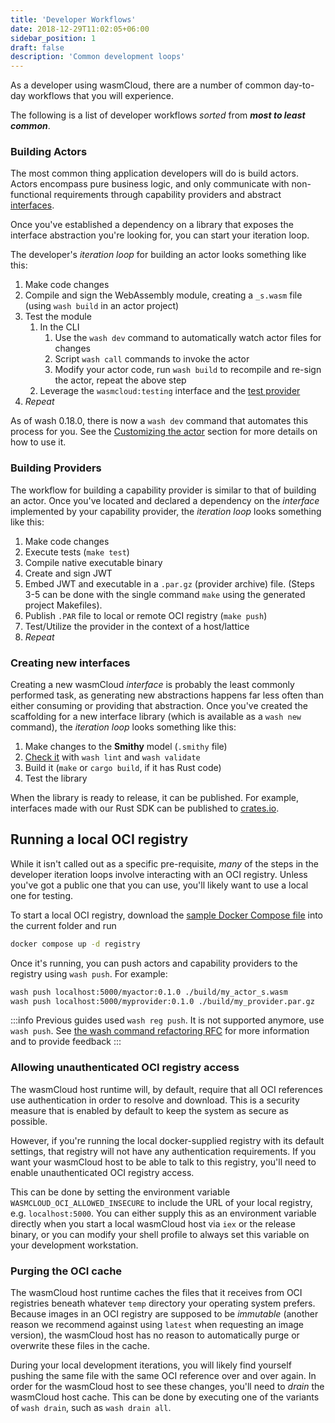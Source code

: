 ```yaml
---
title: 'Developer Workflows'
date: 2018-12-29T11:02:05+06:00
sidebar_position: 1
draft: false
description: 'Common development loops'
---
```


<head>
  <meta name="robots" content="noindex">
</head>

As a developer using wasmCloud, there are a number of common day-to-day workflows that you will experience.

The following is a list of developer workflows _sorted_ from **_most to least common_**.

### Building Actors

The most common thing application developers will do is build actors. Actors encompass pure business logic, and only communicate with non-functional requirements through capability providers and abstract [interfaces](/docs/0.82/concepts/interface-driven-development).

Once you've established a dependency on a library that exposes the interface abstraction you're looking for, you can start your iteration loop.

The developer's _iteration loop_ for building an actor looks something like this:

1. Make code changes
1. Compile and sign the WebAssembly module, creating a `_s.wasm` file (using `wash build` in an actor project)
1. Test the module
   1. In the CLI
      1. Use the `wash dev` command to automatically watch actor files for changes
      1. Script `wash call` commands to invoke the actor
      1. Modify your actor code, run `wash build` to recompile and re-sign the actor, repeat the above step
   1. Leverage the `wasmcloud:testing` interface and the [test provider](https://github.com/wasmCloud/wasmcloud-test)
1. _Repeat_

As of wash 0.18.0, there is now a `wash dev` command that automates this process for you. See the [Customizing the actor](/docs/0.82/developer/actors/update) section for more details on how to use it.

### Building Providers

The workflow for building a capability provider is similar to that of building an actor. Once you've located and declared a dependency on the _interface_ implemented by your capability provider, the _iteration loop_ looks something like this:

1. Make code changes
1. Execute tests (`make test`)
1. Compile native executable binary
1. Create and sign JWT
1. Embed JWT and executable in a `.par.gz` (provider archive) file. (Steps 3-5 can be done with the single command `make` using the generated project Makefiles).
1. Publish `.PAR` file to local or remote OCI registry (`make push`)
1. Test/Utilize the provider in the context of a host/lattice
1. _Repeat_

### Creating new interfaces

Creating a new wasmCloud _interface_ is probably the least commonly performed task, as generating new abstractions happens far less often than either consuming or providing that abstraction.
Once you've created the scaffolding for a new interface library (which is available as a `wash new` command), the _iteration loop_ looks something like this:

1. Make changes to the **Smithy** model (`.smithy` file)
2. [Check it](/docs/0.82/hosts/abis/wasmbus/interfaces/tips/lint-validate/) with `wash lint` and `wash validate`
3. Build it (`make` or `cargo build`, if it has Rust code)
4. Test the library

When the library is ready to release, it can be published. For example, interfaces made with our Rust SDK can be published to [crates.io](https://crates.io).

## Running a local OCI registry

While it isn't called out as a specific pre-requisite, _many_ of the steps in the developer iteration loops involve interacting with an OCI registry. Unless you've got a public one that you can use, you'll likely want to use a local one for testing.

To start a local OCI registry, download the [sample Docker Compose file](https://github.com/wasmCloud/wasmCloud/blob/main/examples/docker/docker-compose-full.yml) into the current folder and run

```bash
docker compose up -d registry
```

Once it's running, you can push actors and capability providers to the registry using `wash push`. For example:

```bash
wash push localhost:5000/myactor:0.1.0 ./build/my_actor_s.wasm
wash push localhost:5000/myprovider:0.1.0 ./build/my_provider.par.gz
```

:::info
Previous guides used `wash reg push`. It is not supported anymore, use `wash push`.
See [the wash command refactoring RFC](https://github.com/wasmCloud/wash/issues/538) for more information and to provide feedback
:::

### Allowing unauthenticated OCI registry access

The wasmCloud host runtime will, by default, require that all OCI references use authentication in order to resolve and download. This is a security measure that is enabled by default to keep the system as secure as possible.

However, if you're running the local docker-supplied registry with its default settings, that registry will not have any authentication requirements. If you want your wasmCloud host to be able to talk to this registry, you'll need to enable unauthenticated OCI registry access.

This can be done by setting the environment variable `WASMCLOUD_OCI_ALLOWED_INSECURE` to include the URL of your local registry, e.g. `localhost:5000`. You can either supply this as an environment variable directly when you start a local wasmCloud host via `iex` or the release binary, or you can modify your shell profile to always set this variable on your development workstation.

### Purging the OCI cache

The wasmCloud host runtime caches the files that it receives from OCI registries beneath whatever `temp` directory your operating system prefers. Because images in an OCI registry are supposed to be _immutable_ (another reason we recommend against using `latest` when requesting an image version), the wasmCloud host has no reason to automatically purge or overwrite these files in the cache.

During your local development iterations, you will likely find yourself pushing the same file with the same OCI reference over and over again. In order for the wasmCloud host to see these changes, you'll need to _drain_ the wasmCloud host cache. This can be done by executing one of the variants of `wash drain`, such as `wash drain all`.
